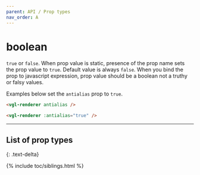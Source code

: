 ```yaml
---
parent: API / Prop types
nav_order: A
---
```


# boolean
`true` or `false`. When prop value is static, presence of the prop name sets the
prop value to `true`. Default value is always `false`. When you bind the prop to
javascript expression, prop value should be a boolean not a truthy or falsy values.

Examples below set the `antialias` prop to `true`.

```html
<vgl-renderer antialias />
```

```html
<vgl-renderer :antialias="true" />
```

---

## List of prop types
{: .text-delta}

{% include toc/siblings.html %}
